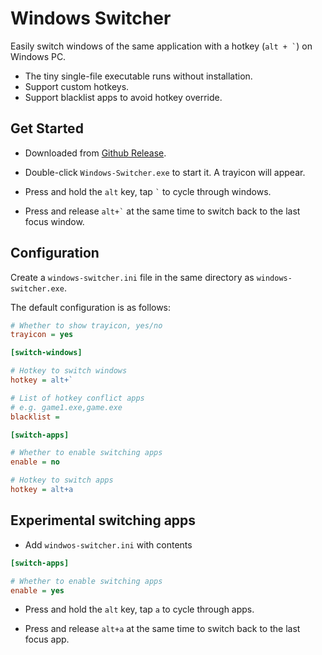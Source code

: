 # Windows Switcher

Easily switch windows of the same application with a hotkey (``` alt + ` ```) on Windows PC.

- The tiny single-file executable runs without installation.
- Support custom hotkeys.
- Support blacklist apps to avoid hotkey override.

## Get Started

- Downloaded from [Github Release](https://github.com/sigoden/windows-switcher/releases).
- Double-click `Windows-Switcher.exe` to start it. A trayicon will appear.

- Press and hold the `alt` key, tap ``` ` ``` to cycle through windows.
- Press and release ``` alt+` ``` at the same time to switch back to the last focus window.

## Configuration

Create a `windows-switcher.ini` file in the same directory as `windows-switcher.exe`.

The default configuration is as follows:

```ini
# Whether to show trayicon, yes/no
trayicon = yes 

[switch-windows]

# Hotkey to switch windows
hotkey = alt+`

# List of hotkey conflict apps
# e.g. game1.exe,game.exe
blacklist =

[switch-apps]

# Whether to enable switching apps
enable = no

# Hotkey to switch apps
hotkey = alt+a
```


## Experimental switching apps

- Add `windwos-switcher.ini` with contents

```ini
[switch-apps]

# Whether to enable switching apps
enable = yes
```

- Press and hold the `alt` key, tap `a` to cycle through apps.

- Press and release `alt+a` at the same time to switch back to the last focus app.